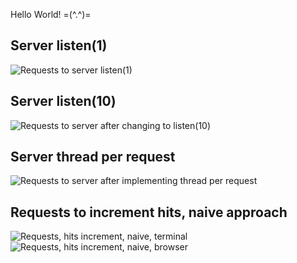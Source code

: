 Hello World! =(^.^)=


Server listen(1)
-----------------
<img src="https://files.catbox.moe/vn6ujg.png" alt="Requests to server listen(1)" />

Server listen(10)
------------------
<img src="https://files.catbox.moe/waorkd.png" alt="Requests to server after changing to listen(10)" />

Server thread per request
--------------------------
<img src="https://files.catbox.moe/lai7gg.png" alt="Requests to server after implementing thread per request" />

Requests to increment hits, naive approach
-----------------------------------
<img src="https://files.catbox.moe/i9f1ix.png" alt="Requests, hits increment, naive, terminal" />
<img src="https://files.catbox.moe/oplxen.png" alt="Requests, hits increment, naive, browser" />
